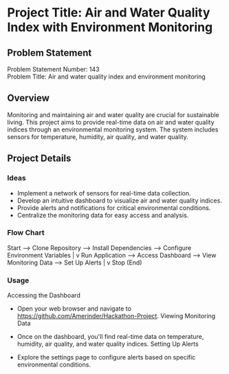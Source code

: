# Project Title: Air and Water Quality Index with Environment Monitoring

## Problem Statement
Problem Statement Number: 143  
Problem Title: Air and water quality index and environment monitoring

## Overview
Monitoring and maintaining air and water quality are crucial for sustainable living. This project aims to provide real-time data on air and water quality indices through an environmental monitoring system. The system includes sensors for temperature, humidity, air quality, and water quality.

## Project Details
### Ideas
- Implement a network of sensors for real-time data collection.
- Develop an intuitive dashboard to visualize air and water quality indices.
- Provide alerts and notifications for critical environmental conditions.
- Centralize the monitoring data for easy access and analysis.

### Flow Chart
Start --> Clone Repository --> Install Dependencies --> Configure Environment Variables
        |
        v
      Run Application --> Access Dashboard --> View Monitoring Data --> Set Up Alerts
        |
        v
    Stop (End)

### Usage
Accessing the Dashboard

- Open your web browser and navigate to https://github.com/Amerinder/Hackathon-Project.
  Viewing Monitoring Data

- Once on the dashboard, you'll find real-time data on temperature, humidity, air quality, and water quality indices.
  Setting Up Alerts

-  Explore the settings page to configure alerts based on specific environmental conditions.



